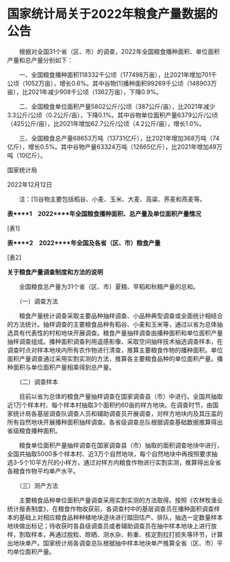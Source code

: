 # 国家统计局关于2022年粮食产量数据的公告

　　根据对全国31个省（区、市）的调查，2022年全国粮食播种面积、单位面积产量和总产量分别如下：

　　一、全国粮食播种面积118332千公顷（177498万亩），比2021年增加701千公顷（1052万亩），增长0.6%。其中谷物\[1\]播种面积99269千公顷（148903万亩），比2021年减少908千公顷（1362万亩），下降0.9%。

　　二、全国粮食单位面积产量5802公斤/公顷（387公斤/亩），比2021年减少3.3公斤/公顷（0.2公斤/亩），下降0.1%。其中谷物单位面积产量6379公斤/公顷（425公斤/亩），比2021年增加62.7公斤/公顷（4.2公斤/亩），增长1.0%。

　　三、全国粮食总产量68653万吨（13731亿斤），比2021年增加368万吨（74亿斤），增长0.5%。其中谷物产量63324万吨（12665亿斤），比2021年增加49万吨（10亿斤）。

国家统计局   

2022年12月12日

　　注：\[1\]谷物主要包括稻谷、小麦、玉米、大麦、高粱、荞麦和燕麦等。

**表****1**　**2022****年全国粮食播种面积、总产量及单位面积产量情况**

\[表1\]

**表****2**　**2022****年全国及各省（区、市）粮食产量**

\[表2\]

**关于粮食产量调查制度和方法的说明**

　　全国粮食总产量为31个省（区、市）夏粮、早稻和秋粮产量的总和。

　　（一）调查方法

　　粮食产量统计调查采取主要品种抽样调查、小品种典型调查或全面统计相结合的方法统计。抽样调查的主要粮食品种有稻谷、小麦和玉米等，通过以省为总体抽选具有代表性的村和地块开展调查。粮食产量抽样调查由播种面积和单位面积产量抽样调查组成。播种面积调查利用遥感影像、采取空间抽样技术抽选调查样本，在调查时点对样本地块内所有农作物进行清查，推算主要粮食作物的播种面积。单位面积产量调查通过采用实割实测的方法，推算各主要粮食品种的单位面积产量。播种面积与单位面积产量相乘得到总产量。

　　（二）调查样本

　　目前以省为总体的粮食产量抽样调查在国家调查县（市）中进行。全国共抽取近1万个样本村、每个样本村抽取3个面积约60亩的样方地块。在调查时节，由国家统计局各基层调查队调查人员和辅助调查员开展调查，对样方地块内及其压盖的所有自然地块开展播种面积抽样调查。各省级调查总队根据调查基础数据推算得出省级粮食播种面积。

　　粮食单位面积产量抽样调查在国家调查县（市）抽取的面积调查地块中进行，全国共抽取5000多个样本村、近3万个自然地块，每个自然地块中再按照要求抽选3-5个10平方尺的小样方，通过对样方内粮食作物进行实割实测，推算得出全省各粮食作物平均单产水平。

　　（三）测产方法

　　主要粮食品种单位面积产量调查采用实割实测的方法取得。按照《农林牧渔业统计报表制度》，在粮食作物收获前，各调查村中的基层调查员在播种面积调查样本的基础上对相应粮食品种种植地块逐块进行踏田估产、排队，抽选一定数量样本地块做出标记；待收获时各县级调查员或者辅助调查员在抽中样本地块上进行放样，割取样本，再通过脱粒、晾晒、测水杂、称重、核定割拉打损失等环节，计算出地块单产。国家统计局各调查总队根据抽中样本地块单产推算全省（区、市）平均单位面积产量。